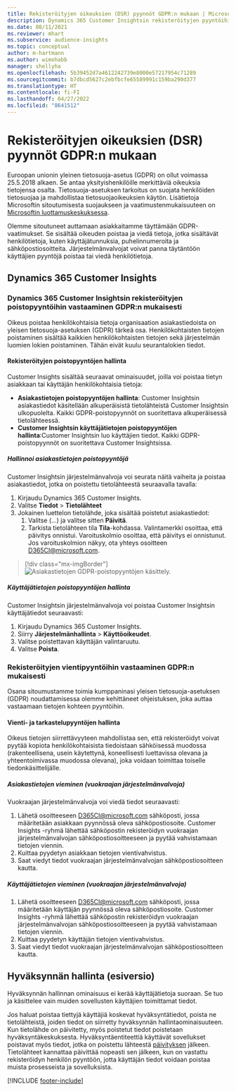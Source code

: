 ```yaml
---
title: Rekisteröityjen oikeuksien (DSR) pyynnöt GDPR:n mukaan | Microsoft Docs
description: Dynamics 365 Customer Insightsin rekisteröityjen pyyntöihin vastaaminen.
ms.date: 08/11/2021
ms.reviewer: mhart
ms.subservice: audience-insights
ms.topic: conceptual
author: m-hartmann
ms.author: wimohabb
manager: shellyha
ms.openlocfilehash: 5b39452d7a4612242739e8000e57217954c71289
ms.sourcegitcommit: b7dbcd5627c2ebfbcfe65589991c159ba290d377
ms.translationtype: HT
ms.contentlocale: fi-FI
ms.lasthandoff: 04/27/2022
ms.locfileid: "8641512"
---
```

# <a name="data-subject-rights-dsr-requests-under-gdpr"></a>Rekisteröityjen oikeuksien (DSR) pyynnöt GDPR:n mukaan

Euroopan unionin yleinen tietosuoja-asetus (GDPR) on ollut voimassa 25.5.2018 alkaen. Se antaa yksityishenkilöille merkittäviä oikeuksia tietojensa osalta. Tietosuoja-asetuksen tarkoitus on suojata henkilöiden tietosuojaa ja mahdollistaa tietosuojaoikeuksien käytön. Lisätietoja Microsoftin sitoutumisesta suojaukseen ja vaatimustenmukaisuuteen on [Microsoftin luottamuskeskuksessa](https://www.microsoft.com/trust-center).

Olemme sitoutuneet auttamaan asiakkaitamme täyttämään GDPR-vaatimukset. Se sisältää oikeuden poistaa ja viedä tietoja, jotka sisältävät henkilötietoja, kuten käyttäjätunnuksia, puhelinnumeroita ja sähköpostiosoitteita. Järjestelmänvalvojat voivat panna täytäntöön käyttäjien pyyntöjä poistaa tai viedä henkilötietoja.

## <a name="dynamics-365-customer-insights"></a>Dynamics 365 Customer Insights

### <a name="responding-to-gdpr-data-subject-delete-requests-for-dynamics-365-customer-insights"></a>Dynamics 365 Customer Insightsin rekisteröityjen poistopyyntöihin vastaaminen GDPR:n mukaisesti

Oikeus poistaa henkilökohtaisia tietoja organisaation asiakastiedoista on yleisen tietosuoja-asetuksen (GDPR) tärkeä osa. Henkilökohtaisten tietojen poistaminen sisältää kaikkien henkilökohtaisten tietojen sekä järjestelmän luomien lokien poistaminen. Tähän eivät kuulu seurantalokien tiedot.

#### <a name="manage-data-subject-delete-requests"></a>Rekisteröityjen poistopyyntöjen hallinta

Customer Insights sisältää seuraavat ominaisuudet, joilla voi poistaa tietyn asiakkaan tai käyttäjän henkilökohtaisia tietoja:

- **Asiakastietojen poistopyyntöjen hallinta**: Customer Insightsin asiakastiedot käsitellään alkuperäisistä tietolähteistä Customer Insightsin ulkopuolelta. Kaikki GDPR-poistopyynnöt on suoritettava alkuperäisessä tietolähteessä.
- **Customer Insightsin käyttäjätietojen poistopyyntöjen hallinta**:Customer Insightsin luo käyttäjien tiedot. Kaikki GDPR-poistopyynnöt on suoritettava Customer Insightsissa.

##### <a name="manage-requests-to-delete-customer-data"></a>Hallinnoi asiakastietojen poistopyyntöjä

Customer Insightsin järjestelmänvalvoja voi seurata näitä vaiheita ja poistaa asiakastiedot, jotka on poistettu tietolähteestä seuraavalla tavalla:

1. Kirjaudu Dynamics 365 Customer Insights.
2. Valitse **Tiedot** > **Tietolähteet**
3. Jokainen luettelon tietolähde, joka sisältää poistetut asiakastiedot:
   1. Valitse (...) ja valitse sitten **Päivitä**.
   2. Tarkista tietolähteen tila **Tila**-kohdassa. Valintamerkki osoittaa, että päivitys onnistui. Varoituskolmio osoittaa, että päivitys ei onnistunut. Jos varoituskolmion näkyy, ota yhteys osoitteen D365CI@microsoft.com.

> [!div class="mx-imgBorder"]
> ![Asiakastietojen GDPR-poistopyyntöjen käsittely.](media/gdpr-data-sources.png "Asiakastietojen GDPR-poistopyyntöjen käsittely")

##### <a name="manage-delete-requests-for-user-data"></a>Käyttäjätietojen poistopyyntöjen hallinta

Customer Insightsin järjestelmänvalvoja voi poistaa Customer Insightsin käyttäjätiedot seuraavasti:

1. Kirjaudu Dynamics 365 Customer Insights.
2. Siirry **Järjestelmänhallinta** > **Käyttöoikeudet**.
3. Valitse poistettavan käyttäjän valintaruutu.
4. Valitse **Poista**.

### <a name="responding-to-gdpr-data-subject-export-requests"></a>Rekisteröityjen vientipyyntöihin vastaaminen GDPR:n mukaisesti

Osana sitoumustamme toimia kumppaninasi yleisen tietosuoja-asetuksen (GDPR) noudattamisessa olemme kehittäneet ohjeistuksen, joka auttaa vastaamaan tietojen kohteen pyyntöihin.

#### <a name="manage-export-and-view-requests"></a>Vienti- ja tarkastelupyyntöjen hallinta

Oikeus tietojen siirrettävyyteen mahdollistaa sen, että rekisteröidyt voivat pyytää kopiota henkilökohtaisista tiedoistaan sähköisessä muodossa (rakenteellisena, usein käytettynä, koneellisesti luettavissa olevana ja yhteentoimivassa muodossa olevana), joka voidaan toimittaa toiselle tiedonkäsittelijälle.

##### <a name="export-customer-data-tenant-admin"></a>Asiakastietojen vieminen (vuokraajan järjestelmänvalvoja)

Vuokraajan järjestelmänvalvoja voi viedä tiedot seuraavasti:

1. Lähetä osoitteeseen D365CI@microsoft.com sähköposti, jossa määritetään asiakkaan pyynnössä oleva sähköpostiosoite. Customer Insights -ryhmä lähettää sähköpostin rekisteröidyn vuokraajan järjestelmänvalvojan sähköpostiosoitteeseen ja pyytää vahvistamaan tietojen viennin.
2. Kuittaa pyydetyn asiakkaan tietojen vientivahvistus.
3. Saat viedyt tiedot vuokraajan järjestelmänvalvojan sähköpostiosoitteen kautta.

##### <a name="export-user-data-tenant-admin"></a>Käyttäjätietojen vieminen (vuokraajan järjestelmänvalvoja)

1. Lähetä osoitteeseen D365CI@microsoft.com sähköposti, jossa määritetään käyttäjän pyynnössä oleva sähköpostiosoite. Customer Insights -ryhmä lähettää sähköpostin rekisteröidyn vuokraajan järjestelmänvalvojan sähköpostiosoitteeseen ja pyytää vahvistamaan tietojen viennin.
2. Kuittaa pyydetyn käyttäjän tietojen vientivahvistus.
3. Saat viedyt tiedot vuokraajan järjestelmänvalvojan sähköpostiosoitteen kautta.

## <a name="consent-management-preview"></a>Hyväksynnän hallinta (esiversio)

Hyväksynnän hallinnan ominaisuus ei kerää käyttäjätietoja suoraan. Se tuo ja käsittelee vain muiden sovellusten käyttäjien toimittamat tiedot.

Jos haluat poistaa tiettyjä käyttäjiä koskevat hyväksyntätiedot, poista ne tietolähteistä, joiden tiedot on siirretty hyväksynnän hallintaominaisuuteen. Kun tietolähde on päivitetty, myös poistetut tiedot poistetaan hyväksyntäkeskuksesta. Hyväksyntäentiteettiä käyttävät sovellukset poistavat myös tiedot, jotka on poistettu lähteestä [päivityksen](system.md#refresh-processes) jälkeen. Tietolähteet kannattaa päivittää nopeasti sen jälkeen, kun on vastattu rekisteröidyn henkilön pyyntöön, jotta käyttäjän tiedot voidaan poistaa muista prosesseista ja sovelluksista.

[!INCLUDE [footer-include](includes/footer-banner.md)]
